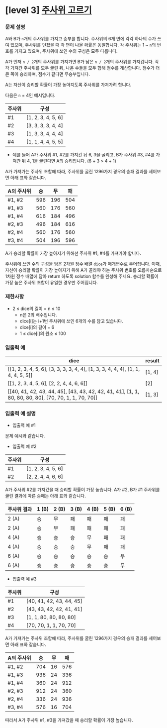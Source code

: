 # [level 3] [주사위 고르기](https://school.programmers.co.kr/learn/courses/30/lessons/258709)

### 문제 설명
A와 B가 `n`개의 주사위를 가지고 승부를 합니다. 주사위의 6개 면에 각각 하나의 수가 쓰여 있으며, 주사위를 던졌을 때 각 면이 나올 확률은 동일합니다. 각 주사위는 1 ~ `n`의 번호를 가지고 있으며, 주사위에 쓰인 수의 구성은 모두 다릅니다.

A가 먼저 `n / 2`개의 주사위를 가져가면 B가 남은 `n / 2`개의 주사위를 가져갑니다. 각각 가져간 주사위를 모두 굴린 뒤, 나온 수들을 모두 합해 점수를 계산합니다. 점수가 더 큰 쪽이 승리하며, 점수가 같다면 무승부입니다.

A는 자신이 승리할 확률이 가장 높아지도록 주사위를 가져가려 합니다.

다음은 `n` = 4인 예시입니다.

| 주사위 | 구성 |
|--------|------|
| #1 | [1, 2, 3, 4, 5, 6] |
| #2 | [3, 3, 3, 3, 4, 4] |
| #3 | [1, 3, 3, 4, 4, 4] |
| #4 | [1, 1, 4, 4, 5, 5] |

- 예를 들어 A가 주사위 #1, #2를 가져간 뒤 6, 3을 굴리고, B가 주사위 #3, #4를 가져간 뒤 4, 1을 굴린다면 A의 승리입니다. (6 + 3 > 4 + 1)

A가 가져가는 주사위 조합에 따라, 주사위를 굴린 1296가지 경우의 승패 결과를 세어보면 아래 표와 같습니다.

| A의 주사위 | 승 | 무 | 패 |
|------------|----|----|----|
| #1, #2 | 596 | 196 | 504 |
| #1, #3 | 560 | 176 | 560 |
| #1, #4 | 616 | 184 | 496 |
| #2, #3 | 496 | 184 | 616 |
| #2, #4 | 560 | 176 | 560 |
| #3, #4 | 504 | 196 | 596 |

A가 승리할 확률이 가장 높아지기 위해선 주사위 #1, #4를 가져가야 합니다.

주사위에 쓰인 수의 구성을 담은 2차원 정수 배열 `dice`가 매개변수로 주어집니다. 이때, 자신이 승리할 확률이 가장 높아지기 위해 A가 골라야 하는 주사위 번호를 오름차순으로 1차원 정수 배열에 담아 return 하도록 solution 함수를 완성해 주세요. 승리할 확률이 가장 높은 주사위 조합이 유일한 경우만 주어집니다.

### 제한사항
- 2 ≤ dice의 길이 = n ≤ 10
  - n은 2의 배수입니다.
  - dice[i]는 i+1번 주사위에 쓰인 6개의 수를 담고 있습니다.
  - dice[i]의 길이 = 6
  - 1 ≤ dice[i]의 원소 ≤ 100

### 입출력 예
| dice | result |
|------|--------|
| [[1, 2, 3, 4, 5, 6], [3, 3, 3, 3, 4, 4], [1, 3, 3, 4, 4, 4], [1, 1, 4, 4, 5, 5]] | [1, 4] |
| [[1, 2, 3, 4, 5, 6], [2, 2, 4, 4, 6, 6]] | [2] |
| [[40, 41, 42, 43, 44, 45], [43, 43, 42, 42, 41, 41], [1, 1, 80, 80, 80, 80], [70, 70, 1, 1, 70, 70]] | [1, 3] |

### 입출력 예 설명
- 입출력 예 #1

문제 예시와 같습니다.

- 입출력 예 #2

| 주사위 | 구성 |
|--------|------|
| #1 | [1, 2, 3, 4, 5, 6] |
| #2 | [2, 2, 4, 4, 6, 6] |

A가 주사위 #2를 가져갔을 때 승리할 확률이 가장 높습니다. A가 #2, B가 #1 주사위를 굴린 결과에 따른 승패는 아래 표와 같습니다.

| 주사위 결과 | 1 (B) | 2 (B) | 3 (B) | 4 (B) | 5 (B) | 6 (B) |
|-------------|-------|-------|-------|-------|-------|-------|
| 2 (A) | 승 | 무 | 패 | 패 | 패 | 패 |
| 2 (A) | 승 | 무 | 패 | 패 | 패 | 패 |
| 4 (A) | 승 | 승 | 승 | 무 | 패 | 패 |
| 4 (A) | 승 | 승 | 승 | 무 | 패 | 패 |
| 6 (A) | 승 | 승 | 승 | 승 | 승 | 무 |
| 6 (A) | 승 | 승 | 승 | 승 | 승 | 무 |

- 입출력 예 #3

| 주사위 | 구성 |
|--------|------|
| #1 | [40, 41, 42, 43, 44, 45] |
| #2 | [43, 43, 42, 42, 41, 41] |
| #3 | [1, 1, 80, 80, 80, 80] |
| #4 | [70, 70, 1, 1, 70, 70] |

A가 가져가는 주사위 조합에 따라, 주사위를 굴린 1296가지 경우의 승패 결과를 세어보면 아래 표와 같습니다.

| A의 주사위 | 승 | 무 | 패 |
|------------|----|----|----|
| #1, #2 | 704 | 16 | 576 |
| #1, #3 | 936 | 24 | 336 |
| #1, #4 | 360 | 24 | 912 |
| #2, #3 | 912 | 24 | 360 |
| #2, #4 | 336 | 24 | 936 |
| #3, #4 | 576 | 16 | 704 |

따라서 A가 주사위 #1, #3을 가져갔을 때 승리할 확률이 가장 높습니다.
